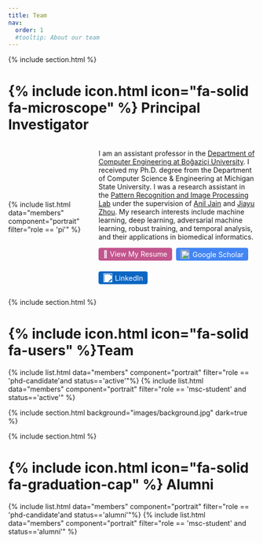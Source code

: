 ```yaml
---
title: Team
nav:
  order: 1
  #tooltip: About our team
---
```


{% include section.html %}

# {% include icon.html icon="fa-solid fa-microscope" %} Principal Investigator

<div style="display: grid; grid-template-columns: 1fr 2fr; gap: 1.5rem; align-items: center;">
  <div>
    {% include list.html data="members" component="portrait" filter="role == 'pi'" %}
  </div>
  <div>
    <p>
    I am an assistant professor in the 
      <a href="https://cmpe.bogazici.edu.tr/" target="_blank" rel="noopener noreferrer">Department of Computer Engineering at Boğaziçi University</a>.
      I received my Ph.D. degree from the Department of Computer Science & Engineering at Michigan State University. 
      I was a research assistant in the <a href="http://biometrics.cse.msu.edu/" target="_blank" rel="noopener noreferrer">Pattern Recognition and Image Processing Lab</a> under the supervision of 
      <a href="https://www.cse.msu.edu/~jain/" target="_blank" rel="noopener noreferrer">Anil Jain</a> and 
      <a href="https://jiayuzhou.github.io/" target="_blank" rel="noopener noreferrer">Jiayu Zhou</a>. 
      My research interests include machine learning, deep learning, adversarial machine learning, robust training, and temporal analysis, and their applications in biomedical informatics.

  </p>

<div style="display: flex; gap: 0.5rem; flex-wrap: wrap; margin-top: 0.5rem;">
  <a href="/files/resume.pdf" target="_blank" rel="noopener noreferrer"
     style="display: inline-block; padding: 0.25rem 0.6rem; font-size: 0.9rem; background-color: #c2558d; color: white; border-radius: 4px; text-decoration: none;">
    📄 View My Resume
  </a>
      <a href="https://scholar.google.com/citations?user=ELxSraIAAAAJ&hl=en" 
         target="_blank" rel="noopener noreferrer"
         style="display: inline-flex; align-items: center; padding: 0.25rem 0.6rem; font-size: 0.9rem; background-color: #4285F4; color: white; border-radius: 4px; text-decoration: none;">
        <img src="https://cdn.jsdelivr.net/gh/simple-icons/simple-icons/icons/googlescholar.svg" 
             alt="Google Scholar" width="18" style="vertical-align: middle; margin-right: 6px;">
        Google Scholar
      </a>

  <a href="https://www.linkedin.com/in/inci-m-baytas-00994a22/"
         target="_blank" rel="noopener noreferrer"
         style="display: inline-flex; align-items: center; padding: 0.25rem 0.6rem; font-size: 0.9rem; background-color: #0A66C2; color: white; border-radius: 4px; text-decoration: none;">
        <img src="https://cdn.jsdelivr.net/gh/simple-icons/simple-icons/icons/linkedin.svg"
             alt="LinkedIn" width="18" style="vertical-align: middle; margin-right: 6px; filter: brightness(0) invert(1);">
        LinkedIn
      </a>
  </div>
    
  </div>
</div>






{% include section.html %}

# {% include icon.html icon="fa-solid fa-users" %}Team



{% include list.html data="members" component="portrait" filter="role == 'phd-candidate'and status=='active'"%}
{% include list.html data="members" component="portrait" filter="role == 'msc-student' and status=='active'" %}

{% include section.html background="images/background.jpg" dark=true %}

{% include section.html %}

# {% include icon.html icon="fa-solid fa-graduation-cap" %} Alumni 
{% include list.html data="members" component="portrait" filter="role == 'phd-candidate'and status=='alumni'"%}
{% include list.html data="members" component="portrait" filter="role == 'msc-student' and status=='alumni'" %}



